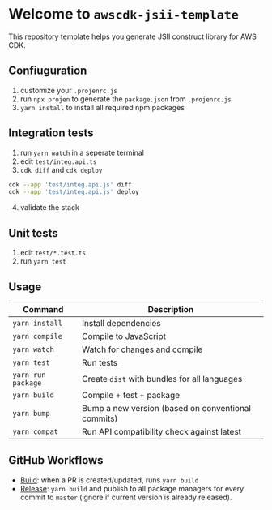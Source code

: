 # Welcome to `awscdk-jsii-template`

This repository template helps you generate JSII construct library for AWS CDK.


## Confiuguration

1. customize your `.projenrc.js`
1. run `npx projen` to generate the `package.json` from `.projenrc.js`
2. `yarn install` to install all required npm packages


## Integration tests

1. run `yarn watch` in a seperate terminal
2. edit `test/integ.api.ts`
3. `cdk diff` and `cdk deploy`

```bash
cdk --app 'test/integ.api.js' diff
cdk --app 'test/integ.api.js' deploy
```

4. validate the stack

## Unit tests

1. edit `test/*.test.ts`
2. run `yarn test`


## Usage

| Command          | Description                                       |
|------------------|---------------------------------------------------|
|`yarn install`    |Install dependencies                               |
|`yarn compile`    |Compile to JavaScript                              |
|`yarn watch`      |Watch for changes and compile                      |
|`yarn test`       |Run tests                                          |
|`yarn run package`|Create `dist` with bundles for all languages       |
|`yarn build`      |Compile + test + package                           |
|`yarn bump`       |Bump a new version (based on conventional commits) |
|`yarn compat`     |Run API compatibility check against latest         |

## GitHub Workflows

- [Build](./.github/workflows/build.yml): when a PR is created/updated, runs `yarn build`
- [Release](./.github/workflows/release.yml): `yarn build` and publish to all package managers for every commit to `master` (ignore if current version is already released).

